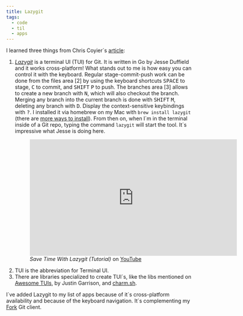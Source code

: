 ```yaml
---
title: Lazygit
tags:
  - code 
  - til
  - apps
---
```

I learned three things from Chris Coyier´s [article](https://frontendmasters.com/blog/lazygit/):

1. [<cite>Lazygit</cite>](https://github.com/jesseduffield/lazygit) is a terminal UI (TUI) for Git. It is written in Go by Jesse Duffield and it works cross-platform! What stands out to me is how easy you can control it with the keyboard. Regular stage-commit-push work can be done from the files area [2] by using the keyboard shortcuts <kbd>SPACE</kbd> to stage, <kbd>C</kbd> to commit, and <kbd>SHIFT</kbd> <kbd>P</kbd> to push.  The branches area [3] allows to create a new branch with <kbd>N</kbd>, which will also checkout the branch. Merging any branch into the current branch is done with <kbd>SHIFT</kbd> <kbd>M</kbd>, deleting any branch with <kbd>D</kbd>. Display the context-sensitive keybindings with <kbd>?</kbd>. I installed it via homebrew on my Mac with `brew install lazygit` (there are [more ways to install](https://github.com/jesseduffield/lazygit?tab=readme-ov-file#installation)). From then on, when I´m in the terminal inside of a Git repo, typing the command  `lazygit` will start the tool. It´s impressive what Jesse is doing here. 
   <figure><iframe width="560" height="315" src="https://www.youtube.com/embed/VDXvbHZYeKY?si=JjcrP73aYFTD7X0e" title="YouTube video player" frameborder="0" allow="accelerometer; autoplay; clipboard-write; encrypted-media; gyroscope; picture-in-picture; web-share" referrerpolicy="strict-origin-when-cross-origin" allowfullscreen></iframe>
   <figcaption><cite>Save Time With Lazygit (Tutorial) </cite> on <a href="https://www.youtube.com/watch?v=VDXvbHZYeKY ">YouTube</a></figcaption>
   </figure>
2. TUI is the abbreviation for Terminal UI.
3. There are libraries specialized to create TUI´s, like the libs mentioned on [Awesome TUIs](https://github.com/rothgar/awesome-tuis), by Justin Garrison, and [charm.sh](https://charm.sh). 

I´ve added Lazygit to my list of apps because of it´s cross-platform availability and because of the keyboard navigation. It´s complementing my [Fork](/2023-12-22-fork/) Git client. 
